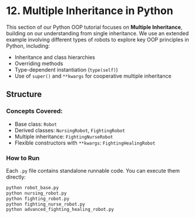 # 12. Multiple Inheritance in Python

This section of our Python OOP tutorial focuses on **Multiple Inheritance**, building on our understanding from single inheritance. We use an extended example involving different types of robots to explore key OOP principles in Python, including:

- Inheritance and class hierarchies
- Overriding methods
- Type-dependent instantiation (`type(self)`)
- Use of `super()` and `**kwargs` for cooperative multiple inheritance

## Structure

### Concepts Covered:

- Base class: `Robot`
- Derived classes: `NursingRobot`, `FightingRobot`
- Multiple inheritance: `FightingNurseRobot`
- Flexible constructors with `**kwargs`: `FightingHealingRobot`

### How to Run

Each `.py` file contains standalone runnable code. You can execute them directly:

```bash
python robot_base.py
python nursing_robot.py
python fighting_robot.py
python fighting_nurse_robot.py
python advanced_fighting_healing_robot.py
```
